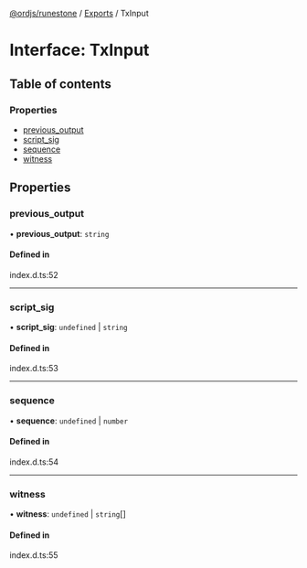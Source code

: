 [@ordjs/runestone](../README.md) / [Exports](../modules.md) / TxInput

# Interface: TxInput

## Table of contents

### Properties

- [previous\_output](TxInput.md#previous_output)
- [script\_sig](TxInput.md#script_sig)
- [sequence](TxInput.md#sequence)
- [witness](TxInput.md#witness)

## Properties

### previous\_output

• **previous\_output**: `string`

#### Defined in

index.d.ts:52

___

### script\_sig

• **script\_sig**: `undefined` \| `string`

#### Defined in

index.d.ts:53

___

### sequence

• **sequence**: `undefined` \| `number`

#### Defined in

index.d.ts:54

___

### witness

• **witness**: `undefined` \| `string`[]

#### Defined in

index.d.ts:55
